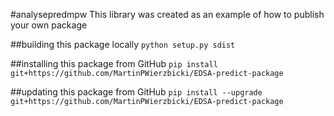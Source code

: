 #analysepredmpw
This library was created as an example of how to publish your own package

##building this package locally
`python setup.py sdist`

##installing this package from GitHub
`pip install git+https://github.com/MartinPWierzbicki/EDSA-predict-package`

##updating this package from GitHub
`pip install --upgrade git+https://github.com/MartinPWierzbicki/EDSA-predict-package`
